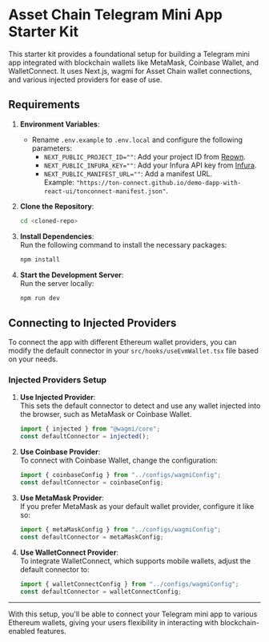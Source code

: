 # Asset Chain Telegram Mini App Starter Kit

This starter kit provides a foundational setup for building a Telegram mini app integrated with blockchain wallets like MetaMask, Coinbase Wallet, and WalletConnect. It uses Next.js, wagmi for 
Asset Chain wallet connections, and various injected providers for ease of use.

## Requirements

1. **Environment Variables**:  
   - Rename `.env.example` to `.env.local` and configure the following parameters:
     - `NEXT_PUBLIC_PROJECT_ID=""`: Add your project ID from [Reown](https://cloud.reown.com).
     - `NEXT_PUBLIC_INFURA_KEY=""`: Add your Infura API key from [Infura](https://www.infura.io).
     - `NEXT_PUBLIC_MANIFEST_URL=""`: Add a manifest URL.  
       Example: `"https://ton-connect.github.io/demo-dapp-with-react-ui/tonconnect-manifest.json"`.

2. **Clone the Repository**:  
   ```bash
   cd <cloned-repo>
   ```

3. **Install Dependencies**:  
   Run the following command to install the necessary packages:
   ```bash
   npm install
   ```

4. **Start the Development Server**:  
   Run the server locally:
   ```bash
   npm run dev
   ```

## Connecting to Injected Providers

To connect the app with different Ethereum wallet providers, you can modify the default connector in your `src/hooks/useEvmWallet.tsx` file based on your needs.

### Injected Providers Setup

1. **Use Injected Provider**:  
   This sets the default connector to detect and use any wallet injected into the browser, such as MetaMask or Coinbase Wallet.
   ```ts
   import { injected } from "@wagmi/core";
   const defaultConnector = injected();
   ```

2. **Use Coinbase Provider**:  
   To connect with Coinbase Wallet, change the configuration:
   ```ts
   import { coinbaseConfig } from "../configs/wagmiConfig";
   const defaultConnector = coinbaseConfig;
   ```

3. **Use MetaMask Provider**:  
   If you prefer MetaMask as your default wallet provider, configure it like so:
   ```ts
   import { metaMaskConfig } from "../configs/wagmiConfig";
   const defaultConnector = metaMaskConfig;
   ```

4. **Use WalletConnect Provider**:  
   To integrate WalletConnect, which supports mobile wallets, adjust the default connector to:
   ```ts
   import { walletConnectConfig } from "../configs/wagmiConfig";
   const defaultConnector = walletConnectConfig;
   ```

---

With this setup, you'll be able to connect your Telegram mini app to various Ethereum wallets, giving your users flexibility in interacting with blockchain-enabled features.